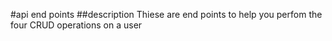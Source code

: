 #api end points
##description
Thiese are end points to help you perfom the four CRUD operations on a user